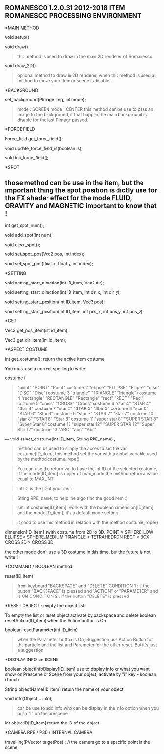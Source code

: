ROMANESC0 1.2.0.31
2012-2018
ITEM
ROMANESCO PROCESSING ENVIRONMENT
--



*MAIN METHOD

void setup()

void draw() 
>this method is used to draw in the main 2D renderer of Romanesco

void draw_2D()
>optional method to draw in 2D renderer, when this method is used all method to move your item or scene is disable.


*BACKGROUND

set_background(PImage img, int mode);
> mode : SCREEN
> mode : CENTER
> this method can be use to pass an Image to the background, if that happen the main background is disable for the last PImage passed.


*FORCE FIELD

Force_field get_force_field();

void update_force_field_is(boolean is);

void init_force_field();





*SPOT

those method can be use in the item, but the important thing the spot position is dictly use for the FX shader effect for the mode FLUID, GRAVITY and MAGNETIC important to know that !
--
int get_spot_num();

void add_spot(int num);

void clear_spot();

void set_spot_pos(Vec2 pos, int index);

void set_spot_pos(float x, float y, int index);









*SETTING

void setting_start_direction(int ID_item, Vec2 dir);

void setting_start_direction(int ID_item, int dir_x, int dir_y);

void setting_start_position(int ID_item, Vec3 pos);

void setting_start_position(int ID_item, int pos_x, int pos_y, int pos_z);





*GET

Vec3 get_pos_item(int id_item);

Vec3 get_dir_item(int id_item);










*ASPECT COSTUME

int get_costume();
return the active item costume 



You must use a correct spelling to write:

costume 1
>"point" "POINT" "Point"
costume 2
>"ellipse" "ELLIPSE" "Ellipse" "disc" "DISC" "Disc")
costume 3
>"triangle" "TRIANGLE""Triangle")
costume 4
>"rectangle" "RECTANGLE" "Rectangle" "rect" "RECT" "Rect"
costume 5
>"cross" "CROSS" "Cross"
costume 6
>"star 4" "STAR 4" "Star 4"
costume 7
>"star 5" "STAR 5" "Star 5"
costume 8
>"star 6" "STAR 6" "Star 6"
costume 9
>"star 7" "STAR 7" "Star 7"
costume 10
>"star 8" "STAR 8" "Star 8"
costume 11
>"super star 8" "SUPER STAR 8" "Super Star 8"
costume 12
>"super star 12" "SUPER STAR 12" "Super Star 12"
costume 13
>"ABC" "abc" "Abc"

--
void select_costume(int ID_item, String RPE_name) ;
>method can be used to simply the acces to set the var costume[ID_item], this method set the var with a global variable used by the method costume_rope()

>You can use the return var to have the int ID of the selected costume, if the mode[ID_item] is upper of max_mode the method return a value equal to MAX_INT

>int ID, is the ID of your item

>String RPE_name, to help the algo find the good item :)

>set int costume[ID_item], work with the boolean dimension[ID_item] and the mode[ID_item], it's a default mode setting

>it good to use this method in relation with the method costume_rope()

dimension[ID_item] 
swith costume from 2D to 3D,
POINT > SPHERE_LOW
ELLIPSE > SPHERE_MEDIUM
TRIANGLE > TETRAHEDRON
RECT > BOX
CROSS 2D > CROSS 3D

the other mode don't use a 3D costume in this time, but the future is not write !







*COMMAND  / BOOLEAN method

reset(ID_item) 
> from keyboard "BACKSPACE" and "DELETE"
> CONDITION 1 : if the button "BACKSPACE" is pressed and "ACTION" or "PARAMETER" and is ON
> CONDITION 2 : if the button "DELETE" is pressed









*RESET OBJECT : empty the object list

To empty the list or reset object activate by backspace and delete
boolean resetAction(ID_item) when the Action button is On

boolean resetParameter(int ID_item) 
> when the Parameter button is On, Suggestion use Action Button for the particle and the list and Parameter for the other reset. But it's just a suggestion









*DISPLAY INFO on SCENE

boolean objectInfoDisplay[ID_item] use to display info or what you want show on Prescene or Scene from your object, activate by "i" key - boolean iTouch

String objectName[ID_item] return the name of your object

void info(Object... info);
>can be use to add info who can be display in the info option when you push "i" on the prescene

int objectID[ID_item] return the ID of the object









*CAMERA RPE / P3D / INTERNAL CAMERA

travelling(PVector targetPos) ; // the camera go to a specific point in the scene




